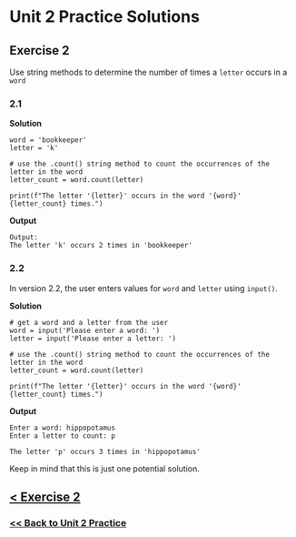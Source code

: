# Unit 2 Practice Solutions

## Exercise 2

Use string methods to determine the number of times a `letter` occurs in a `word`

### **2.1**

**Solution**

    word = 'bookkeeper'
    letter = 'k'

    # use the .count() string method to count the occurrences of the letter in the word
    letter_count = word.count(letter)

    print(f"The letter '{letter}' occurs in the word '{word}' {letter_count} times.")

**Output**

    Output:
    The letter 'k' occurs 2 times in 'bookkeeper'

### **2.2**

In version 2.2, the user enters values for `word` and `letter` using `input()`.

**Solution**

    # get a word and a letter from the user
    word = input('Please enter a word: ')
    letter = input('Please enter a letter: ')

    # use the .count() string method to count the occurrences of the letter in the word
    letter_count = word.count(letter)

    print(f"The letter '{letter}' occurs in the word '{word}' {letter_count} times.")

**Output**

    Enter a word: hippopotamus
    Enter a letter to count: p

    The letter 'p' occurs 3 times in 'hippopotamus'


Keep in mind that this is just one potential solution.

## [< Exercise 2](../exercise_2.md)

### [<< Back to Unit 2 Practice](/practice/unit_2/)
